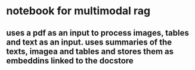 # notebook for multimodal rag

## uses a pdf as an input to process images, tables and text as an input. uses summaries of the texts, imagea and tables and stores them as embeddins linked to the docstore
